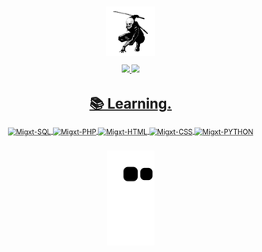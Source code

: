 ##

<div align="center">
  <img align="center" witdh="100" height="100" src="assets/stickersk.png">
</div>

<br>

<div align="center">
  <a href="https://github.com/Migxt">
  <img height="180em" src="https://github-readme-stats.vercel.app/api?username=Migxt&show_icons=true&theme=midnight-purple&include_all_commits=true&count_private=true"/>
  <img height="180em" src="https://github-readme-stats.vercel.app/api/top-langs/?username=Migxt&layout=compact&langs_count=7&theme=midnight-purple"/>
</div>

<h1 align="center">📚 Learning.</h1>

<div style="display: inline_block" align="center">
  <img align="center" alt="Migxt-SQL" src="https://img.shields.io/badge/MYSQL-77b1dd?style=for-the-badge&logo=mysql&logoColor=white">
  <img align="center" alt="Migxt-PHP" src="https://img.shields.io/badge/PHP-9578e9?style=for-the-badge&logo=php&logoColor=white">
  <img align="center" alt="Migxt-HTML"src="https://img.shields.io/badge/HTML5-E34F26?style=for-the-badge&logo=html5&logoColor=white">
  <img align="center" alt="Migxt-CSS" src="https://img.shields.io/badge/CSS3-1572B6?style=for-the-badge&logo=css3&logoColor=white">
  <img align="center" alt="Migxt-PYTHON" src="https://img.shields.io/badge/PYTHON-e8a655?style=for-the-badge&logo=python&logoColor=white">
   <br>
</div>

##

<div align="center">
  
  ![Snake animation](https://github.com/Migxt/Migxt/blob/output/github-contribution-grid-snake.svg)

</div>

##
